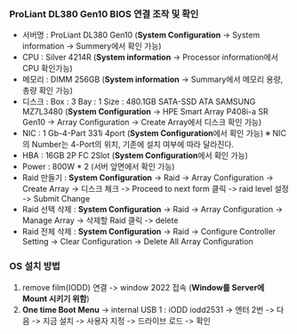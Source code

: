### ProLiant DL380 Gen10 BIOS 연결 조작 및 확인 
- 서버명 : ProLiant DL380 Gen10 (**System Configuration** -> System information -> Summery에서 확인 가능) 
- CPU : Silver 4214R (**System information** -> Processor information에서 CPU 확인가능)
- 메모리 : DIMM 256GB (**System information** -> Summary에서 메모리 용량, 총량 확인 가능)
- 디스크 : Box : 3 Bay : 1 Size : 480.1GB SATA-SSD ATA SAMSUNG MZ7L3480 (**System Configuration** -> HPE Smart Array P408i-a SR Gen10 -> Array Configuration -> Create Array에서 디스크 확인 가능)
- NIC : 1 Gb-4-Part 331i 4port (**System Configuration**에서 확인 가능)
 ※ NIC의 Number는 4-Port의 위치, 기존에 설치 여부에 따라 달라진다.  
- HBA : 16GB 2P FC 2Slot (**System Configuration**에서 확인 가능)
- Power : 800W * 2 (서버 앞면에서 확인 가능) 
- Raid 만들기 : **System Configuration** -> Raid -> Array Configuration -> Create Array -> 디스크 체크 -> Proceed to next form 클릭 -> raid level 설정 -> Submit Change
- Raid 선택 삭제 : **System Configuration** -> Raid -> Array Configuration -> Manage Array -> 삭제할 Raid 클릭 -> delete 
- Raid 전체 삭제 : **System Configuration** -> Raid -> Configure Controller Setting -> Clear Configuration -> Delete All Array Configuration 

### OS 설치 방법  
1. remove film(IODD) 연결 -> window 2022 접속 (**Window를 Server에 Mount 시키기 위함**)
2. **One time Boot Menu** -> internal USB 1 : iODD iodd2531 -> 엔터 2번 -> 다음 -> 지금 설치 -> 사용자 지정 -> 드라이브 로드 -> 확인 


